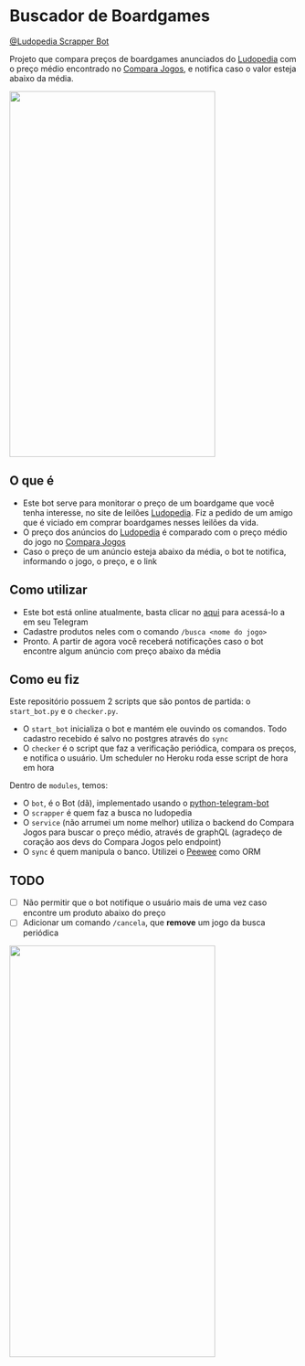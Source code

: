 # Buscador de Boardgames

[@Ludopedia Scrapper Bot](https://t.me/board_scrapper_bot)

Projeto que compara preços de boardgames anunciados do [Ludopedia](https://www.ludopedia.com.br/) com o preço médio encontrado no [Compara Jogos](https://www.comparajogos.com.br/), e notifica caso o valor esteja abaixo da média.

<img src="https://github.com/renanstd/buscador-de-boardgames/blob/master/screenshots/img01.jpg" width="360" height="640"/>

## O que é

- Este bot serve para monitorar o preço de um boardgame que você tenha interesse, no site de leilões [Ludopedia](https://www.ludopedia.com.br/). Fiz a pedido de um amigo que é viciado em comprar boardgames nesses leilões da vida.
- O preço dos anúncios do [Ludopedia](https://www.ludopedia.com.br/) é comparado com o preço médio do jogo no [Compara Jogos](https://www.comparajogos.com.br/)
- Caso o preço de um anúncio esteja abaixo da média, o bot te notifica, informando o jogo, o preço, e o link

## Como utilizar

- Este bot está online atualmente, basta clicar no [aqui](https://t.me/board_scrapper_bot) para acessá-lo a em seu Telegram
- Cadastre produtos neles com o comando `/busca <nome do jogo>`
- Pronto. A partir de agora você receberá notificações caso  o bot encontre algum anúncio com preço abaixo da média

## Como eu fiz

Este repositório possuem 2 scripts que são pontos de partida: o `start_bot.py` e o `checker.py`.

- O `start_bot` inicializa o bot e mantém ele ouvindo os comandos. Todo cadastro recebido é salvo no postgres através do `sync`
- O `checker` é o script que faz a verificação periódica, compara os preços, e notifica o usuário. Um scheduler no Heroku roda esse script de hora em hora

Dentro de `modules`, temos:

- O `bot`, é o Bot (dã), implementado usando o [python-telegram-bot](https://github.com/python-telegram-bot/python-telegram-bot)
- O `scrapper` é quem faz a busca no ludopedia
- O `service` (não arrumei um nome melhor) utiliza o backend do Compara Jogos para buscar o preço médio, através de graphQL (agradeço de coração aos devs do Compara Jogos pelo endpoint)
- O `sync` é quem manipula o banco. Utilizei o [Peewee](http://docs.peewee-orm.com/en/latest/) como ORM

## TODO
- [ ] Não permitir que o bot notifique o usuário mais de uma vez caso encontre um produto abaixo do preço
- [ ] Adicionar um comando `/cancela`, que **remove** um jogo da busca periódica

<img src="https://github.com/renanstd/buscador-de-boardgames/blob/master/screenshots/img02.jpg" width="360" height="720"/>
